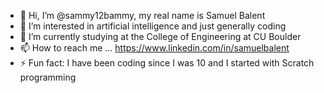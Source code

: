 - 👋 Hi, I’m @sammy12bammy, my real name is Samuel Balent
- 👀 I’m interested in artificial intelligence and just generally coding 
- 🌱 I’m currently studying at the College of Engineering at CU Boulder
- 📫 How to reach me ... https://www.linkedin.com/in/samuelbalent
- ⚡ Fun fact: I have been coding since I was 10 and I started with Scratch programming

<!---
sammy12bammy/sammy12bammy is a ✨ special ✨ repository because its `README.md` (this file) appears on your GitHub profile.
You can click the Preview link to take a look at your changes.
--->

